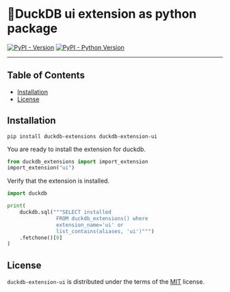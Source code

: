 # 🦆DuckDB ui extension as python package

[![PyPI - Version](https://img.shields.io/pypi/v/duckdb-extension-ui.svg)](https://pypi.org/project/duckdb-extension-ui)
[![PyPI - Python Version](https://img.shields.io/pypi/pyversions/duckdb-extension-ui.svg)](https://pypi.org/project/duckdb-extension-ui)

-----

## Table of Contents

- [Installation](#installation)
- [License](#license)


## Installation
```console
pip install duckdb-extensions duckdb-extension-ui
```
You are ready to install the extension for duckdb.
```python
from duckdb_extensions import import_extension
import_extension("ui")
```

Verify that the extension is installed.
```python
import duckdb

print(
    duckdb.sql("""SELECT installed
                FROM duckdb_extensions() where 
                extension_name='ui' or 
                list_contains(aliases, 'ui')""")
    .fetchone()[0]
)
```

## License

`duckdb-extension-ui` is distributed under the terms of the [MIT](https://spdx.org/licenses/MIT.html) license.
